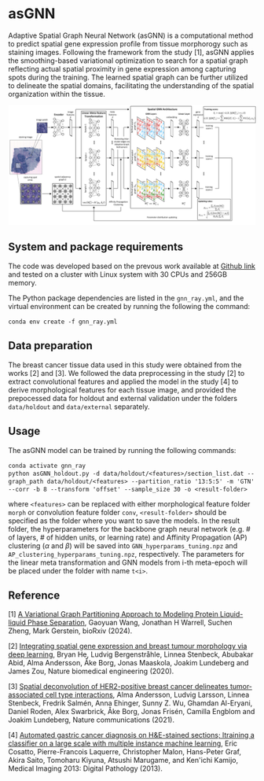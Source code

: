 # asGNN

Adaptive Spatial Graph Neural Network (asGNN) is a computational method to predict spatial gene expression profile from tissue morphorogy such as staining images. Following the framework from the study [1], asGNN applies the smoothing-based variational optimization to search for a spatial graph reflecting actual spatial proximity in gene expression among capturing spots during the training. The learned spatial graph can be further utilized to delineate the spatial domains, facilitating the understanding of the spatial organization within the tissue.

![](https://github.com/song0309/asGNN/blob/main/figures/asGNN_workflow.png)

System and package requirements
--------------------------------------------------------------------------------

The code was developed based on the prevous work available at [Github link](https://github.com/gaoyuanwang1976/GraphPartition_SBGNN) and tested on a cluster with Linux system with 30 CPUs and 256GB memory.

The Python package dependencies are listed in the `gnn_ray.yml`, and the virtual environment can be created by running the following the command:
```
conda env create -f gnn_ray.yml
```

Data preparation
--------------------------------------------------------------------------------

The breast cancer tissue data used in this study were obtained from the works [2] and [3]. We followed the data preprocessing in the study [2] to extract convolutional features and applied the model in the study [4] to derive morphological features for each tissue image, and provided the prepocessed data for holdout and external validation under the folders `data/holdout` and `data/external` separately. 

Usage
--------------------------------------------------------------------------------

The asGNN model can be trained by running the following commands:

```
conda activate gnn_ray
python asGNN_holdout.py -d data/holdout/<features>/section_list.dat --graph_path data/holdout/<features> --partition_ratio '13:5:5' -m 'GTN' --corr -b 8 --transform 'offset' --sample_size 30 -o <result-folder>
```

where `<features>` can be replaced with either morphological feature folder `morph` or convolution feature folder `conv`, `<result-folder>` should be specified as the folder where you want to save the models. In the result folder, the hyperparameters for the backbone graph neural network (e.g. # of layers, # of hidden units, or learning rate) and Affinity Propagation (AP) clustering ($\alpha$ and $\beta$) will be saved into `GNN_hyperparams_tuning.npz` and `AP_clustering_hyperparams_tuning.npz`, respectively. The parameters for the linear meta transformation and GNN models from i-th meta-epoch will be placed under the folder with name `t<i>`.
  
Reference
--------------------------------------------------------------------------------

[1] [A Variational Graph Partitioning Approach to Modeling Protein Liquid-liquid Phase Separation](https://www.biorxiv.org/content/10.1101/2024.01.20.576375v1.full), Gaoyuan Wang, Jonathan H Warrell, Suchen Zheng, Mark Gerstein, bioRxiv (2024).

[2] [Integrating spatial gene expression and breast tumour morphology via deep learning](https://www.nature.com/articles/s41551-020-0578-x), Bryan He, Ludvig Bergenstråhle, Linnea Stenbeck, Abubakar Abid, Alma Andersson, Åke Borg, Jonas Maaskola, Joakim Lundeberg and James Zou, Nature biomedical engineering (2020).

[3] [Spatial deconvolution of HER2-positive breast cancer delineates tumor-associated cell type interactions](https://www.nature.com/articles/s41467-021-26271-2), Alma Andersson, Ludvig Larsson, Linnea Stenbeck, Fredrik Salmén, Anna Ehinger, Sunny Z. Wu, Ghamdan Al-Eryani, Daniel Roden, Alex Swarbrick, Åke Borg, Jonas Frisén, Camilla Engblom and Joakim Lundeberg, Nature communications (2021).

[4] [Automated gastric cancer diagnosis on H&E-stained sections; ltraining a classifier on a large scale with multiple instance machine learning](https://www.spiedigitallibrary.org/conference-proceedings-of-spie/8676/867605/Automated-gastric-cancer-diagnosis-on-H38E-stained-sections-ltraining-a/10.1117/12.2007047.short), Eric Cosatto, Pierre-Francois Laquerre, Christopher Malon, Hans-Peter Graf, Akira Saito, Tomoharu Kiyuna, Atsushi Marugame, and Ken'ichi Kamijo, Medical Imaging 2013: Digital Pathology (2013).

